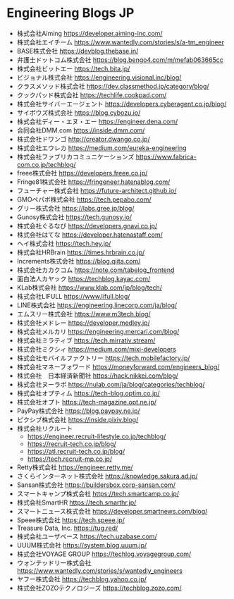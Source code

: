 # Engineering Blogs JP

* 株式会社Aiming https://developer.aiming-inc.com/
* 株式会社エイチーム https://www.wantedly.com/stories/s/a-tm_engineer
* BASE株式会社 https://devblog.thebase.in/
* 弁護士ドットコム株式会社 https://blog.bengo4.com/m/mefab063665cc
* 株式会社ビットエー https://tech.bita.jp/
* ビジョナル株式会社 https://engineering.visional.inc/blog/
* クラスメソッド株式会社 https://dev.classmethod.jp/category/blog/
* クックパッド株式会社 https://techlife.cookpad.com/
* 株式会社サイバーエージェント https://developers.cyberagent.co.jp/blog/
* サイボウズ株式会社 https://blog.cybozu.io/
* 株式会社ディー・エヌ・エー https://engineer.dena.com/
* 合同会社DMM.com https://inside.dmm.com/
* 株式会社ドワンゴ http://creator.dwango.co.jp/
* 株式会社エウレカ https://medium.com/eureka-engineering
* 株式会社ファブリカコミュニケーションズ https://www.fabrica-com.co.jp/techblog/
* freee株式会社 https://developers.freee.co.jp/
* Fringe81株式会社 https://fringeneer.hatenablog.com/
* フューチャー株式会社 https://future-architect.github.io/
* GMOペパボ株式会社 https://tech.pepabo.com/
* グリー株式会社 https://labs.gree.jp/blog/
* Gunosy株式会社 https://tech.gunosy.io/
* 株式会社ぐるなび https://developers.gnavi.co.jp/
* 株式会社はてな https://developer.hatenastaff.com/
* ヘイ株式会社 https://tech.hey.jp/
* 株式会社HRBrain https://times.hrbrain.co.jp/
* Increments株式会社 https://blog.qiita.com/
* 株式会社カカクコム https://note.com/tabelog_frontend
* 面白法人カヤック https://techblog.kayac.com/
* KLab株式会社 https://www.klab.com/jp/blog/tech/
* 株式会社LIFULL https://www.lifull.blog/
* LINE株式会社 https://engineering.linecorp.com/ja/blog/
* エムスリー株式会社 https://www.m3tech.blog/
* 株式会社メドレー https://developer.medley.jp/
* 株式会社メルカリ https://engineering.mercari.com/blog/
* 株式会社ミラティブ https://tech.mirrativ.stream/
* 株式会社ミクシィ https://medium.com/mixi-developers
* 株式会社モバイルファクトリー https://tech.mobilefactory.jp/
* 株式会社マネーフォワード https://moneyforward.com/engineers_blog/
* 株式会社　日本経済新聞社 https://hack.nikkei.com/blog/
* 株式会社ヌーラボ https://nulab.com/ja/blog/categories/techblog/
* 株式会社オプティム https://tech-blog.optim.co.jp/
* 株式会社オプト https://tech-magazine.opt.ne.jp/
* PayPay株式会社 https://blog.paypay.ne.jp/
* ピクシブ株式会社 https://inside.pixiv.blog/
* 株式会社リクルート
    + https://engineer.recruit-lifestyle.co.jp/techblog/
    + https://recruit-tech.co.jp/blog/
    + https://atl.recruit-tech.co.jp/blog/
    + https://tech.recruit-mp.co.jp/
* Retty株式会社 https://engineer.retty.me/
* さくらインターネット株式会社 https://knowledge.sakura.ad.jp/
* Sansan株式会社 https://buildersbox.corp-sansan.com/
* スマートキャンプ株式会社 https://tech.smartcamp.co.jp/
* 株式会社SmartHR https://tech.smarthr.jp/
* スマートニュース株式会社 https://developer.smartnews.com/blog/
* Speee株式会社 https://tech.speee.jp/
* Treasure Data, Inc. https://tug.red/
* 株式会社ユーザベース https://tech.uzabase.com/
* UUUM株式会社 https://system.blog.uuum.jp/
* 株式会社VOYAGE GROUP https://techlog.voyagegroup.com/
* ウォンテッドリー株式会社 https://www.wantedly.com/stories/s/wantedly_engineers
* ヤフー株式会社 https://techblog.yahoo.co.jp/
* 株式会社ZOZOテクノロジーズ https://techblog.zozo.com/
